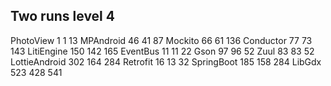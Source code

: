 ## Two runs level 4
PhotoView 1 1 13
MPAndroid 46 41 87
Mockito 66 61 136
Conductor 77 73 143
LitiEngine 150 142 165
EventBus 11 11 22
Gson 97 96 52
Zuul 83 83 52
LottieAndroid 302 164 284
Retrofit 16 13 32
SpringBoot 185 158 284
LibGdx 523 428 541